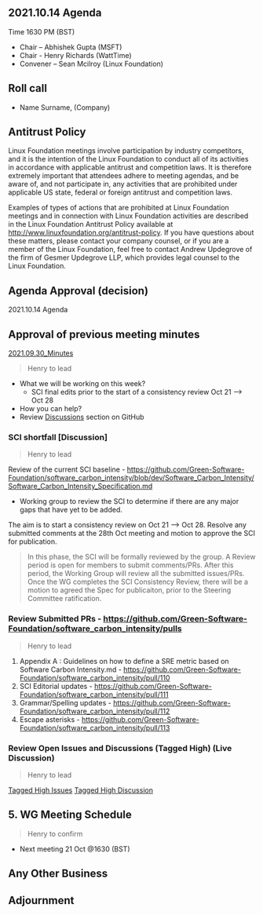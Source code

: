 ## 2021.10.14 Agenda
Time 1630 PM (BST)

- Chair – Abhishek Gupta (MSFT)
- Chair - Henry Richards (WattTime)
- Convener – Sean Mcilroy (Linux Foundation)

## Roll call
* Name Surname, (Company)  
  
## Antitrust Policy
Linux Foundation meetings involve participation by industry competitors, and it is the intention of the Linux Foundation to conduct 
all of its activities in accordance with applicable antitrust and competition laws. 
It is therefore extremely important that attendees adhere to meeting agendas, and be aware of, and not participate in, any activities 
that are prohibited under applicable US state, federal or foreign antitrust and competition laws.

Examples of types of actions that are prohibited at Linux Foundation meetings and in connection with Linux Foundation activities are 
described in the Linux Foundation Antitrust Policy available at http://www.linuxfoundation.org/antitrust-policy. 
If you have questions about these matters, please contact your company counsel, or if you are a member of the Linux Foundation, 
feel free to contact Andrew Updegrove of the firm of Gesmer Updegrove LLP, which provides legal counsel to the Linux Foundation.
  
## Agenda Approval (decision) 
2021.10.14 Agenda
  
## Approval of previous meeting minutes
[2021.09.30_Minutes](https://github.com/Green-Software-Foundation/standards_wg/blob/seanmcilroy29-patch-1/Agenda_Minutes/2021.09.30_Minutes_draft.md)

> Henry to lead

- What we will be working on this week?
  - SCI final edits prior to the start of a consistency review Oct 21 --> Oct 28
- How you can help?
- Review [Discussions](https://github.com/Green-Software-Foundation/software_carbon_intensity/discussions) section on GitHub

### SCI shortfall [Discussion]
> Henry to lead

Review of the current SCI baseline - https://github.com/Green-Software-Foundation/software_carbon_intensity/blob/dev/Software_Carbon_Intensity/Software_Carbon_Intensity_Specification.md

- Working group to review the SCI to determine if there are any major gaps that have yet to be added.

The aim is to start a consistency review on Oct 21 --> Oct 28. Resolve any submitted comments at the 28th Oct meeting and motion to approve the SCI for publication. 

> In this phase, the SCI will be formally reviewed by the group. A Review period is open for members to submit comments/PRs. After this period, the Working Group will review all the submitted issues/PRs.
> Once the WG completes the SCI Consistency Review, there will be a motion to agreed the Spec for publicaiton, prior to the Steering Committee ratification.

### Review Submitted PRs - https://github.com/Green-Software-Foundation/software_carbon_intensity/pulls
> Henry to lead

1. Appendix A : Guidelines on how to define a SRE metric based on Software Carbon Intensity.md - https://github.com/Green-Software-Foundation/software_carbon_intensity/pull/110
2. SCI Editorial updates - https://github.com/Green-Software-Foundation/software_carbon_intensity/pull/111
3. Grammar/Spelling updates - https://github.com/Green-Software-Foundation/software_carbon_intensity/pull/112
4. Escape asterisks - https://github.com/Green-Software-Foundation/software_carbon_intensity/pull/113


### Review Open Issues and Discussions (Tagged High) (Live Discussion)
> Henry to lead

[Tagged High Issues](https://github.com/Green-Software-Foundation/software_carbon_intensity/issues?q=is%3Aissue+is%3Aopen+label%3Ahigh)
[Tagged High Discussion](https://github.com/Green-Software-Foundation/software_carbon_intensity/discussions?discussions_q=label%3Ahigh)


## 5. WG Meeting Schedule
> Henry to confirm

- Next meeting 21 Oct @1630 (BST) 

## Any Other Business

## Adjournment
